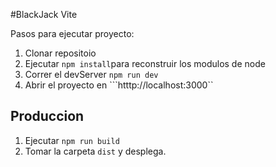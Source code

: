 #BlackJack Vite

Pasos para ejecutar proyecto:

1. Clonar repositoio
2. Ejecutar ```npm install```para reconstruir los modulos de node
3. Correr el devServer ```npm run dev```
4. Abrir el proyecto en ```htttp://localhost:3000``

## Produccion

1. Ejecutar ```npm run build```
2. Tomar la carpeta ```dist``` y desplega.